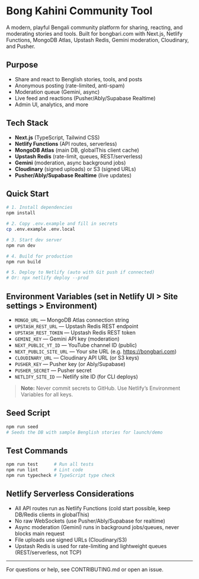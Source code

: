 # Bong Kahini Community Tool

A modern, playful Bengali community platform for sharing, reacting, and moderating stories and tools. Built for bongbari.com with Next.js, Netlify Functions, MongoDB Atlas, Upstash Redis, Gemini moderation, Cloudinary, and Pusher.

## Purpose
- Share and react to Benglish stories, tools, and posts
- Anonymous posting (rate-limited, anti-spam)
- Moderation queue (Gemini, async)
- Live feed and reactions (Pusher/Ably/Supabase Realtime)
- Admin UI, analytics, and more

## Tech Stack
- **Next.js** (TypeScript, Tailwind CSS)
- **Netlify Functions** (API routes, serverless)
- **MongoDB Atlas** (main DB, globalThis client cache)
- **Upstash Redis** (rate-limit, queues, REST/serverless)
- **Gemini** (moderation, async background jobs)
- **Cloudinary** (signed uploads) or S3 (signed URLs)
- **Pusher/Ably/Supabase Realtime** (live updates)

## Quick Start
```bash
# 1. Install dependencies
npm install

# 2. Copy .env.example and fill in secrets
cp .env.example .env.local

# 3. Start dev server
npm run dev

# 4. Build for production
npm run build

# 5. Deploy to Netlify (auto with Git push if connected)
# Or: npx netlify deploy --prod
```

## Environment Variables (set in Netlify UI > Site settings > Environment)
- `MONGO_URL` — MongoDB Atlas connection string
- `UPSTASH_REST_URL` — Upstash Redis REST endpoint
- `UPSTASH_REST_TOKEN` — Upstash Redis REST token
- `GEMINI_KEY` — Gemini API key (moderation)
- `NEXT_PUBLIC_YT_ID` — YouTube channel ID (public)
- `NEXT_PUBLIC_SITE_URL` — Your site URL (e.g. https://bongbari.com)
- `CLOUDINARY_URL` — Cloudinary API URL (or S3 keys)
- `PUSHER_KEY` — Pusher key (or Ably/Supabase)
- `PUSHER_SECRET` — Pusher secret
- `NETLIFY_SITE_ID` — Netlify site ID (for CLI deploys)

> **Note:** Never commit secrets to GitHub. Use Netlify’s Environment Variables for all keys.

## Seed Script
```bash
npm run seed
# Seeds the DB with sample Benglish stories for launch/demo
```

## Test Commands
```bash
npm run test      # Run all tests
npm run lint      # Lint code
npm run typecheck # TypeScript type check
```

## Netlify Serverless Considerations
- All API routes run as Netlify Functions (cold start possible, keep DB/Redis clients in globalThis)
- No raw WebSockets (use Pusher/Ably/Supabase for realtime)
- Async moderation (Gemini) runs in background jobs/queues, never blocks main request
- File uploads use signed URLs (Cloudinary/S3)
- Upstash Redis is used for rate-limiting and lightweight queues (REST/serverless, not TCP)

---

For questions or help, see CONTRIBUTING.md or open an issue.
